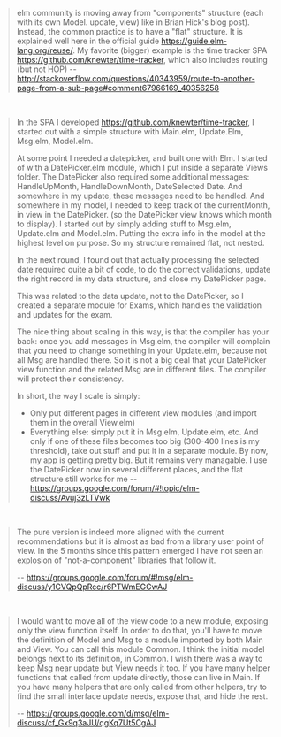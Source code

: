 > elm community is moving away from "components" structure (each with its own Model. update, view) like in Brian Hick's blog post). Instead, the common practice is to have a "flat" structure. It is explained well here in the official guide https://guide.elm-lang.org/reuse/. My favorite (bigger) example is the time tracker SPA https://github.com/knewter/time-tracker, which also includes routing (but not HOP)
> -- http://stackoverflow.com/questions/40343959/route-to-another-page-from-a-sub-page#comment67966169_40356258

<br>

> In the SPA I developed https://github.com/knewter/time-tracker, I started out with a simple structure with Main.elm, Update.Elm, Msg.elm, Model.elm.
>
> At some point I needed a datepicker, and built one with Elm. I started of with a DatePicker.elm module, which I put inside a separate Views folder.
The DatePicker also required some additional messages: HandleUpMonth, HandleDownMonth, DateSelected Date. And somewhere in my update, these messages need to be handled. And somewhere in my model, I needed to keep track of the currentMonth, in view in the DatePicker. (so the DatePicker view knows which month to display).
I started out by simply adding stuff to Msg.elm, Update.elm and Model.elm.
Putting the extra info in the model at the highest level on purpose. So my structure remained flat, not nested.
>
> In the next round, I found out that actually processing the selected date required quite a bit of code, to do the correct validations, update the right record in my data structure, and close my DatePicker page.
>
> This was related to the data update, not to the DatePicker, so I created a separate module for Exams, which handles the validation and updates for the exam.
>
> The nice thing about scaling in this way, is that the compiler has your back: once you add messages in Msg.elm, the compiler will complain that you need to change something in your Update.elm, because not all Msg are handled there. So it is not a big deal that your DatePicker view function and the related Msg are in different files. The compiler will protect their consistency.
>
> In short, the way I scale is simply:
> - Only put different pages in different view modules (and import them in the overall View.elm)
> - Everything else: simply put it in Msg.elm, Update.elm, etc. And only if one of these files becomes too big (300-400 lines is my threshold), take out stuff and put it in a separate module.
> By now, my app is getting pretty big. But it remains very managable.
I use the DatePicker now in several different places, and the flat structure still works for me
> -- https://groups.google.com/forum/#!topic/elm-discuss/Avuj3zLTVwk

<br>

>The pure version is indeed more aligned with the current recommendations but it is almost as bad from a library user point of view.
In the 5 months since this pattern emerged I have not seen an explosion of "not-a-component" libraries that follow it.
>
>-- https://groups.google.com/forum/#!msg/elm-discuss/y1CVQpQpRcc/r6PTWmEGCwAJ

<br>

>I would want to move all of the view code to a new module, exposing only the view function itself. In order to do that, you'll have to move the definition of Model and Msg to a module imported by both Main and View. You can call this module Common. I think the initial model belongs next to its definition, in Common. I wish there was a way to keep Msg near update but View needs it too.
If you have many helper functions that called from update directly, those can live in Main. If you have many helpers that are only called from other helpers, try to find the small interface update needs, expose that, and hide the rest.
>
>-- https://groups.google.com/d/msg/elm-discuss/cf_Gx9q3aJU/qgKq7Ut5CgAJ
